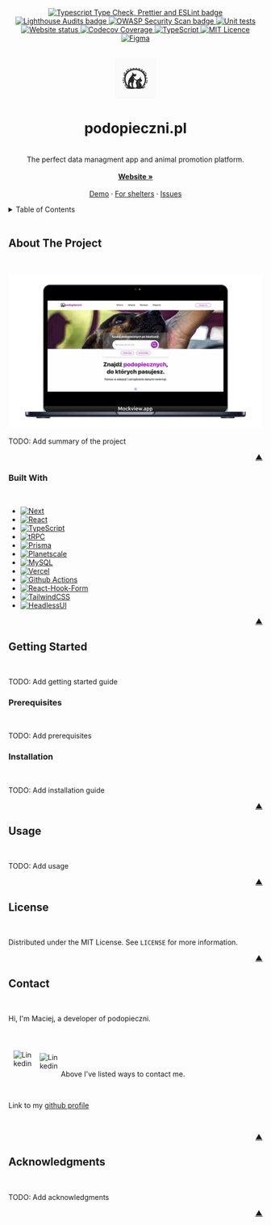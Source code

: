 <a name="readme-beginning"></a>

<p align="center">
  <a href="https://github.com/21142/podopieczni/actions/workflows/typecheck-format-lint.yaml" target="_blank" rel="noopener">
    <img src="https://github.com/21142/podopieczni/actions/workflows/typecheck-format-lint.yaml/badge.svg" alt="Typescript Type Check, Prettier and ESLint badge">
  </a>
  <a href="https://github.com/21142/podopieczni/actions/workflows/lighthouse-check.yaml" target="_blank" rel="noopener">
    <img src="https://github.com/21142/podopieczni/actions/workflows/lighthouse-check.yaml/badge.svg" alt="Lighthouse Audits badge">
  </a>
  <a href="https://github.com/21142/podopieczni/actions/workflows/security-scan.yaml" target="_blank" rel="noopener">
    <img src="https://github.com/21142/podopieczni/actions/workflows/security-scan.yaml/badge.svg" alt="OWASP Security Scan badge">
  </a>
  <a href="https://github.com/21142/podopieczni/actions/workflows/unit-tests.yaml" target="_blank" rel="noopener">
    <img src="https://github.com/21142/podopieczni/actions/workflows/unit-tests.yaml/badge.svg" alt="Unit tests">
  </a>
  <br>
  <a href="https://codecov.io/gh/21142/podopieczni" target="_blank" rel="noopener">
   <img alt="Website status" src="https://img.shields.io/website?label=website%20status&url=https%3A%2F%2Fpodopieczni-21142.vercel.app%2F">
  </a>
  <a href="https://codecov.io/gh/21142/podopieczni" target="_blank" rel="noopener">
    <img src="https://codecov.io/gh/21142/podopieczni/graph/badge.svg?token=PLMEIQ6USW" alt="Codecov Coverage">
  </a>
  <a href="https://github.com/microsoft/TypeScript" target="_blank" rel="noopener">
    <img src="https://badges.frapsoft.com/typescript/version/typescript-next.svg?v=103" alt="TypeScript">
  </a>
  <a href="https://github.com/21142/podopieczni/blob/main/LICENSE" target="_blank" rel="noopener">
    <img src="https://img.shields.io/badge/license-MIT-purple" alt="MIT Licence">
  </a>
  <a href="https://www.figma.com/file/m2lRxjY6WzrX5EfoVmf0f5/Praca-In%C5%BCynierska?type=design&node-id=808%3A2077&t=fKz6HYqBqOWn8ULI-1" target="_blank" rel="noopener">
    <img src="https://img.shields.io/badge/Figma-Design%20System-blueviolet" alt="Figma">
  </a>
</p>
<br />
<div align="center">
   <a href="https://github.com/21142/podopieczni">
      <img src="public/no-profile-picture.svg" alt="Logo podopieczni" width="80" height="80">
   </a>

   <h1 align="center">podopieczni.pl</h1>

   <p align="center">
       <br />
       The perfect data managment app and animal promotion platform.
       <br />
       <br />
       <a href="https://podopieczni-21142.vercel.app"><strong>Website »</strong></a>
       <br />
       <br />
       <a href="https://podopieczni-21142.vercel.app/demo">Demo</a>
       ·
       <a href="https://podopieczni-21142.vercel.app/shelter">For shelters</a>
       ·
       <a href="https://github.com/21142/podopieczni/issues">Issues</a>
    </p>
</div>

<details>
  <summary>Table of Contents</summary>
  <ol>
    <li>
      <a href="#about-the-project">About The Project</a>
      <ul>
        <li><a href="#built-with">Built With</a></li>
      </ul>
    </li>
    <li>
      <a href="#getting-started">Getting Started</a>
      <ul>
        <li><a href="#prerequisites">Prerequisites</a></li>
        <li><a href="#installation">Installation</a></li>
      </ul>
    </li>
    <li><a href="#usage">Usage</a></li>
    <li><a href="#license">License</a></li>
    <li><a href="#contact">Contact</a></li>
    <li><a href="#acknowledgments">Acknowledgments</a></li>
  </ol>
</details>

<br />

## About The Project

<br />

[![Podopieczni Screen Shot][product-screenshot]][product-url]

TODO: Add summary of the project

<p align="right"><a href="#readme-beginning">&#9650;</a></p>

### Built With

<br />

- [![Next][Next.js]][Next-url]
- [![React][React.js]][React-url]
- [![TypeScript][ts]][ts-url]
- [![tRPC][tRPC]][tRPC-url]
- [![Prisma][prisma]][prisma-url]
- [![Planetscale][planetscale]][planetscale-url]
- [![MySQL][mysql]][mysql-url]
- [![Vercel][vercel]][vercel-url]
- [![Github Actions][githubactions]][githubactions-url]
- [![React-Hook-Form][reacthookform]][reacthookform-url]
- [![TailwindCSS][tailwind]][tailwind-url]
- [![HeadlessUI][headlessui]][headlessui-url]

<p align="right"><a href="#readme-beginning">&#9650;</a></p>

## Getting Started

<br />

TODO: Add getting started guide

### Prerequisites

<br />

TODO: Add prerequisites

### Installation

<br />

TODO: Add installation guide

<p align="right"><a href="#readme-beginning">&#9650;</a></p>

## Usage

<br />

TODO: Add usage

<p align="right"><a href="#readme-beginning">&#9650;</a></p>

## License

<br />

Distributed under the MIT License. See `LICENSE` for more information.

<p align="right"><a href="#readme-beginning">&#9650;</a></p>

## Contact

<br />

Hi, I'm Maciej, a developer of podopieczni.

<br />

[<img align="left" alt="Linkedin" width="42px" src="https://cdn.jsdelivr.net/gh/devicons/devicon/icons/linkedin/linkedin-original.svg" style="padding-left:10px; padding-top:10px;" />](https://www.linkedin.com/in/maciej-galinski/)
<a href="mailto: maciej.galinski1@gmail.com?subject=I%20want%20to%20connect&body=Hello%20Maciej,%0D%0A%0D%0A%20I'm%20writing%20to%20you%20about..."><img align="left" alt="Linkedin" width="42px" src="https://cdn.cdnlogo.com/logos/g/24/gmail-icon.svg" style="padding-left:10px; padding-top:15px;" /></a>

<br />
<br />

Above I've listed ways to contact me.

<br />

Link to my [github profile](https://github.com/21142)

<br />

<p align="right"><a href="#readme-beginning">&#9650;</a></p>

## Acknowledgments

<br />

TODO: Add acknowledgments

<p align="right"><a href="#readme-beginning">&#9650;</a></p>

[product-screenshot]: public/product-screenshot.png
[product-url]: https://podopieczni-21142.vercel.app
[Next.js]: https://img.shields.io/badge/next.js-000000?style=for-the-badge&logo=nextdotjs&logoColor=white
[Next-url]: https://nextjs.org/
[React.js]: https://img.shields.io/badge/React-20232A?style=for-the-badge&logo=react&logoColor=61DAFB
[React-url]: https://reactjs.org/
[ts]: https://img.shields.io/badge/typescript-20232A?style=for-the-badge&logo=typescript
[ts-url]: https://www.typescriptlang.org/
[tRPC]: https://img.shields.io/badge/tRPC-20232A?style=for-the-badge&logo=trpc
[tRPC-url]: https://trpc.io/
[prisma]: https://img.shields.io/badge/Prisma-20232A?style=for-the-badge&logo=prisma
[prisma-url]: https://www.prisma.io/
[tailwind]: https://img.shields.io/badge/tailwindCSS-20232A?style=for-the-badge&logo=tailwindcss
[tailwind-url]: https://tailwindcss.com/
[vercel]: https://img.shields.io/badge/vercel-20232A?style=for-the-badge&logo=vercel
[vercel-url]: https://vercel.com/
[planetscale]: https://img.shields.io/badge/planetscale-20232A?style=for-the-badge&logo=planetscale
[planetscale-url]: https://planetscale.com/
[githubactions]: https://img.shields.io/badge/githubactions-20232A?style=for-the-badge&logo=githubactions
[githubactions-url]: https://github.com/features/actions
[reacthookform]: https://img.shields.io/badge/reacthookform-20232A?style=for-the-badge&logo=reacthookform
[reacthookform-url]: https://react-hook-form.com/
[headlessui]: https://img.shields.io/badge/headlessui-20232A?style=for-the-badge&logo=headlessui
[headlessui-url]: https://headlessui.com/
[mysql]: https://img.shields.io/badge/mysql-20232A?style=for-the-badge&logo=mysql
[mysql-url]: https://www.mysql.com/
